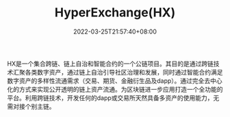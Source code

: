 ﻿---
weight: 
title: "HyperExchange(HX)"
description: "HX是一个集合跨链、链上自治和智能合约的一个公链"
date: 2022-03-25T21:57:40+08:00
lastmod: 2022-03-25T16:45:40+08:00
draft: false
authors: ["Metabd"]
featuredImage: "hyperexchangehx.webp"
link: ""
tags: ["数字代币","HyperExchange(HX)"]
categories: ["navigation"]
navigation: ["数字代币"]
lightgallery: true
toc: true
pinned: false
recommend: false
recommend1: false
---
HX是一个集合跨链、链上自治和智能合约的一个公链项目。其目的是通过跨链技术汇聚各类数字资产，通过链上自治引导社区治理和发展，同时通过智能合约满足数字资产的多样性流通需求（交易、期货、金融衍生品及dapp）。通过完全去中心化的方式来实现公开透明的链上资产流通。为区块链进一步应用打造一个全功能的平台。利用跨链技术，开发任何的dapp或交易所天然具备多资产的使用能力，无需对接个别主链。
